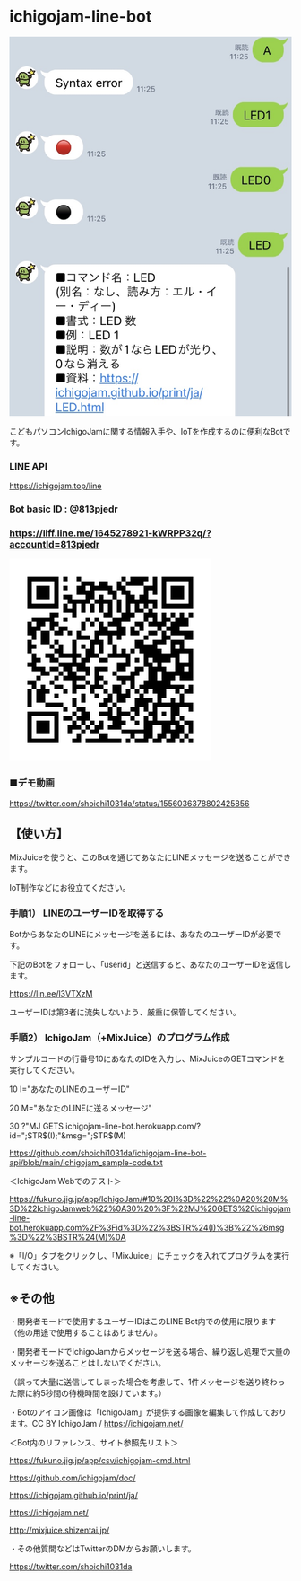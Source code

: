 # ichigojam-line-bot

<img src="https://github.com/shoichi1031da/ichigojam-line-bot/blob/main/document/main.jpg" alt="メイン" title="main"> 

こどもパソコンIchigoJamに関する情報入手や、IoTを作成するのに便利なBotです。

### LINE API
https://ichigojam.top/line

### Bot basic ID : @813pjedr

### https://liff.line.me/1645278921-kWRPP32q/?accountId=813pjedr

<img src="https://github.com/shoichi1031da/ichigojam-line-bot/blob/main/document/qrcode.png" alt="QRコード" title="qrcode"> 


### ■デモ動画

https://twitter.com/shoichi1031da/status/1556036378802425856


## 【使い方】
MixJuiceを使うと、このBotを通じてあなたにLINEメッセージを送ることができます。

IoT制作などにお役立てください。

### 手順1） LINEのユーザーIDを取得する
BotからあなたのLINEにメッセージを送るには、あなたのユーザーIDが必要です。

下記のBotをフォローし、「userid」と送信すると、あなたのユーザーIDを返信します。

https://lin.ee/l3VTXzM

ユーザーIDは第3者に流失しないよう、厳重に保管してください。

### 手順2） IchigoJam（+MixJuice）のプログラム作成
サンプルコードの行番号10にあなたのIDを入力し、MixJuiceのGETコマンドを実行してください。

10 I="あなたのLINEのユーザーID"

20 M="あなたのLINEに送るメッセージ"

30 ?"MJ GETS ichigojam-line-bot.herokuapp.com/?id=";STR$(I);"&msg=";STR$(M)

https://github.com/shoichi1031da/ichigojam-line-bot-api/blob/main/ichigojam_sample-code.txt

＜IchigoJam Webでのテスト＞

https://fukuno.jig.jp/app/IchigoJam/#10%20I%3D%22%22%0A20%20M%3D%22IchigoJamweb%22%0A30%20%3F%22MJ%20GETS%20ichigojam-line-bot.herokuapp.com%2F%3Fid%3D%22%3BSTR%24(I)%3B%22%26msg%3D%22%3BSTR%24(M)%0A

※「I/O」タブをクリックし、「MixJuice」にチェックを入れてプログラムを実行してください。


## ※その他

・開発者モードで使用するユーザーIDはこのLINE Bot内での使用に限ります（他の用途で使用することはありません）。

・開発者モードでIchigoJamからメッセージを送る場合、繰り返し処理で大量のメッセージを送ることはしないでください。

（誤って大量に送信してしまった場合を考慮して、1件メッセージを送り終わった際に約5秒間の待機時間を設けています。）

・Botのアイコン画像は「IchigoJam」が提供する画像を編集して作成しております。CC BY IchigoJam / https://ichigojam.net/

＜Bot内のリファレンス、サイト参照先リスト＞

https://fukuno.jig.jp/app/csv/ichigojam-cmd.html

https://github.com/ichigojam/doc/

https://ichigojam.github.io/print/ja/

https://ichigojam.net/

http://mixjuice.shizentai.jp/


・その他質問などはTwitterのDMからお願いします。

https://twitter.com/shoichi1031da
